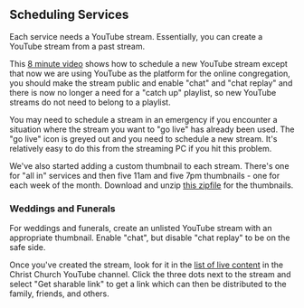 ## Scheduling Services

Each service needs a YouTube stream. Essentially, you can create a YouTube stream from a past stream.

This [8 minute video](https://youtu.be/eBEigfqjTKM) shows how to schedule a new YouTube stream except that now we are using YouTube as the platform for the online congregation, you should make the stream public and enable "chat" and "chat replay" and there is now no longer a need for a "catch up" playlist, so new YouTube streams do not need to belong to a playlist.

You may need to schedule a stream in an emergency if you encounter a situation where the stream you want to "go live" has already been used. The "go live" icon is greyed out and you need to schedule a new stream. It's relatively easy to do this from the streaming PC if you hit this problem.

We've also started adding a custom thumbnail to each stream. There's one for "all in" services and then five 11am and five 7pm thumbnails - one for each week of the month. Download and unzip [this zipfile](./images/youtubethumbnails.zip) for the thumbnails.

### Weddings and Funerals

For weddings and funerals, create an unlisted YouTube stream with an appropriate thumbnail. Enable "chat", but disable "chat replay" to be on the safe side.

Once you've created the stream, look for it in the [list of live content](https://studio.youtube.com/channel/UCn2CGMGOZT2HqsKvTMTdOQA/videos/live) in the Christ Church YouTube channel. Click the three dots next to the stream and select "Get sharable link" to get a link which can then be distributed to the family, friends, and others.